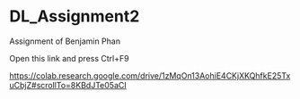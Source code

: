 # DL_Assignment2

Assignment of Benjamin Phan

Open this link and press Ctrl+F9

https://colab.research.google.com/drive/1zMqOn13AohiE4CKjXKQhfkE25TxuCbjZ#scrollTo=8KBdJTe05aCI